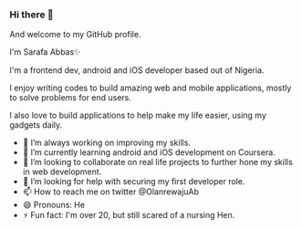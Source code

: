 ### Hi there 👋

And welcome to my GitHub profile.

I'm Sarafa Abbas✨

I'm a frontend dev, android and iOS developer based out of Nigeria.

I enjoy writing codes to build amazing web and mobile applications, mostly to solve problems for end users.

I also love to build applications to help make my life easier, using my gadgets daily.

- 🔭 I’m always working on improving my skills.
- 🌱 I’m currently learning android and iOS development on Coursera.
- 👯 I’m looking to collaborate on real life projects to further hone my skills in web development.
- 🤔 I’m looking for help with securing my first developer role.
- 📫 How to reach me on twitter @OlanrewajuAb
- 😄 Pronouns: He
- ⚡ Fun fact: I'm over 20, but still scared of a nursing Hen.
